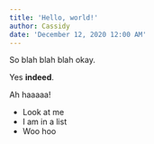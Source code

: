```yaml
---
title: 'Hello, world!'
author: Cassidy
date: 'December 12, 2020 12:00 AM'
---
```


So blah blah blah okay.

Yes **indeed**.

Ah haaaaa!

-   Look at me
-   I am in a list
-   Woo hoo
